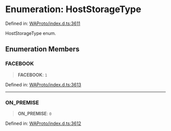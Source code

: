 # Enumeration: HostStorageType

Defined in: [WAProto/index.d.ts:3611](https://github.com/Fokusdotid/bail/blob/546bbbb35e652e95f45982a71bee62b2c682e4eb/WAProto/index.d.ts#L3611)

HostStorageType enum.

## Enumeration Members

### FACEBOOK

> **FACEBOOK**: `1`

Defined in: [WAProto/index.d.ts:3613](https://github.com/Fokusdotid/bail/blob/546bbbb35e652e95f45982a71bee62b2c682e4eb/WAProto/index.d.ts#L3613)

***

### ON\_PREMISE

> **ON\_PREMISE**: `0`

Defined in: [WAProto/index.d.ts:3612](https://github.com/Fokusdotid/bail/blob/546bbbb35e652e95f45982a71bee62b2c682e4eb/WAProto/index.d.ts#L3612)
